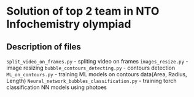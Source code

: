 # Solution of top 2 team in NTO Infochemistry olympiad

## Description of files

`split_video_on_frames.py` - spliting video on frames
`images_resize.py` - image resizing
`bubble_contours_detecting.py` - contours detection
`ML_on_contours.py` - training ML models on contours data(Area, Radius, Length)
`Neural_network_bubbles_classification.py` - training torch classification NN models using photoes
